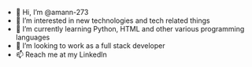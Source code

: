 - 👋 Hi, I’m @amann-273
- 👀 I’m interested in new technologies and tech related things
- 🌱 I’m currently learning Python, HTML and other various programming languages
- 💞️ I’m looking to work as a full stack developer
- 📫 Reach me at my LinkedIn 

<!---
amann-273/amann-273 is a ✨ special ✨ repository because its `README.md` (this file) appears on your GitHub profile.
You can click the Preview link to take a look at your changes.
--->
